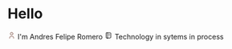 # Hello

<svg xmlns="http://www.w3.org/2000/svg" class="icon icon-tabler icon-tabler-user" width="16" height="16" viewBox="0 0 24 24" stroke-width="1.5" stroke="#7f5345" fill="none" stroke-linecap="round" stroke-linejoin="round">
  <path stroke="none" d="M0 0h24v24H0z" fill="none"/>
  <circle cx="12" cy="7" r="4" />
  <path d="M6 21v-2a4 4 0 0 1 4 -4h4a4 4 0 0 1 4 4v2" />
</svg> I'm Andres Felipe Romero

<svg xmlns="http://www.w3.org/2000/svg" class="icon icon-tabler icon-tabler-notebook" width="16" height="16" viewBox="0 0 24 24" stroke-width="1.5" stroke="#000000" fill="none" stroke-linecap="round" stroke-linejoin="round">
  <path stroke="none" d="M0 0h24v24H0z" fill="none"/>
  <path d="M6 4h11a2 2 0 0 1 2 2v12a2 2 0 0 1 -2 2h-11a1 1 0 0 1 -1 -1v-14a1 1 0 0 1 1 -1m3 0v18" />
  <line x1="13" y1="8" x2="15" y2="8" />
  <line x1="13" y1="12" x2="15" y2="12" />
</svg> Technology in sytems in process

<!---
AndresFelipeRomero/AndresFelipeRomero is a ✨ special ✨ repository because its `README.md` (this file) appears on your GitHub profile.
You can click the Preview link to take a look at your changes.
--->
